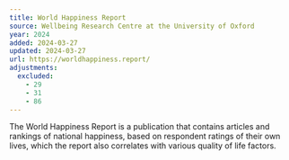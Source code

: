 ```yaml
---
title: World Happiness Report
source: Wellbeing Research Centre at the University of Oxford
year: 2024
added: 2024-03-27
updated: 2024-03-27
url: https://worldhappiness.report/
adjustments:
  excluded:
    - 29
    - 31
    - 86
---
```


The World Happiness Report is a publication that contains articles and rankings of national happiness, based on respondent ratings of their own lives, which the report also correlates with various quality of life factors.
